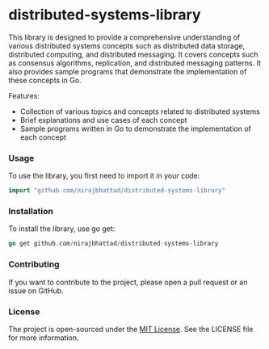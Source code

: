 # distributed-systems-library

This library is designed to provide a comprehensive understanding of various distributed systems concepts such as distributed data storage, distributed computing, and distributed messaging. It covers concepts such as consensus algorithms, replication, and distributed messaging patterns. It also provides sample programs that demonstrate the implementation of these concepts in Go.

Features:

- Collection of various topics and concepts related to distributed systems
- Brief explanations and use cases of each concept
- Sample programs written in Go to demonstrate the implementation of each concept


### Usage

To use the library, you first need to import it in your code:
```go
import "github.com/nirajbhattad/distributed-systems-library"
```

### Installation
To install the library, use go get:
```go
go get github.com/nirajbhattad/distributed-systems-library
```

### Contributing
If you want to contribute to the project, please open a pull request or an issue on GitHub.

### License
The project is open-sourced under the [MIT License](LICENSE). See the LICENSE file for more information.
